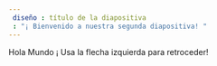 ```yaml
---
 diseño : título de la diapositiva
 : "¡ Bienvenido a nuestra segunda diapositiva! "
---
```

Hola Mundo ¡ 
Usa la flecha izquierda para retroceder!
